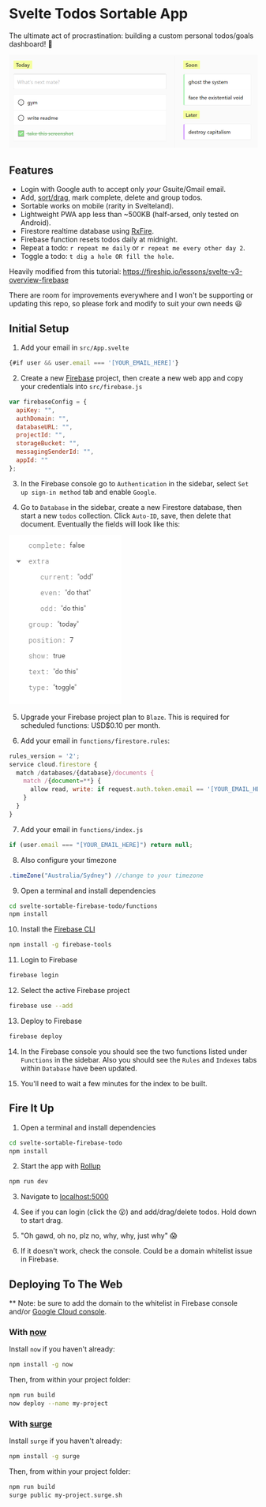 # Svelte Todos Sortable App

The ultimate act of procrastination: building a custom personal todos/goals dashboard! 🤨

![Todos App](/docs/img/app.png)

## Features

* Login with Google auth to accept only _your_ Gsuite/Gmail email.
* Add, [sort/drag](https://github.com/solidsnail/svelte-sortablejs), mark complete, delete and group todos.
* Sortable works on mobile (rarity in Svelteland).
* Lightweight PWA app less than ~500KB (half-arsed, only tested on Android).
* Firestore realtime database using [RxFire](https://github.com/firebase/firebase-js-sdk/tree/master/packages/rxfire).
* Firebase function resets todos daily at midnight.
* Repeat a todo: `r repeat me daily` or `r repeat me every other day 2`.
* Toggle a todo: `t dig a hole OR fill the hole`.

Heavily modified from this tutorial: https://fireship.io/lessons/svelte-v3-overview-firebase

There are room for improvements everywhere and I won't be supporting or updating this repo, so please fork and modify to suit your own needs 😃

## Initial Setup

1. Add your email in `src/App.svelte`

```js
{#if user && user.email === '[YOUR_EMAIL_HERE]'}
```

2. Create a new [Firebase](https://console.firebase.google.com/) project, then create a new web app and copy your credentials into `src/firebase.js`

```js
var firebaseConfig = {
  apiKey: "",
  authDomain: "",
  databaseURL: "",
  projectId: "",
  storageBucket: "",
  messagingSenderId: "",
  appId: ""
};
```

3. In the Firebase console go to `Authentication` in the sidebar, select `Set up sign-in method` tab and enable `Google`.

4. Go to `Database` in the sidebar, create a new Firestore database, then start a new `todos` collection. Click `Auto-ID`, save, then delete that document. Eventually the fields will look like this:

![Firestore Fields](/docs/img/fields.png)

5. Upgrade your Firebase project plan to `Blaze`. This is required for scheduled functions: USD$0.10 per month.

6. Add your email in `functions/firestore.rules`:

```js
rules_version = '2';
service cloud.firestore {
  match /databases/{database}/documents {
    match /{document=**} {
      allow read, write: if request.auth.token.email == '[YOUR_EMAIL_HERE]'
    }
  }
}
```

7. Add your email in `functions/index.js`

```js
if (user.email === "[YOUR_EMAIL_HERE]") return null;
```

8. Also configure your timezone

```js
.timeZone("Australia/Sydney") //change to your timezone
```

9. Open a terminal and install dependencies

```bash
cd svelte-sortable-firebase-todo/functions
npm install
```

10. Install the [Firebase CLI](https://firebaseopensource.com/projects/firebase/firebase-tools/)

```bash
npm install -g firebase-tools
```

11. Login to Firebase

```bash
firebase login
```

12. Select the active Firebase project

```bash
firebase use --add
```

13. Deploy to Firebase

```bash
firebase deploy
```

14. In the Firebase console you should see the two functions listed under `Functions` in the sidebar. Also you should see the `Rules` and `Indexes` tabs within `Database` have been updated.

15. You'll need to wait a few minutes for the index to be built.

## Fire It Up

1. Open a terminal and install dependencies

```bash
cd svelte-sortable-firebase-todo
npm install
```

2. Start the app with [Rollup](https://rollupjs.org)

```bash
npm run dev
```

3. Navigate to [localhost:5000](http://localhost:5000)

4. See if you can login (click the 😮) and add/drag/delete todos. Hold down to start drag.

5. "Oh gawd, oh no, plz no, why, why, just why" 😱

6. If it doesn't work, check the console. Could be a domain whitelist issue in Firebase.

## Deploying To The Web

** Note: be sure to add the domain to the whitelist in Firebase console and/or [Google Cloud console](https://console.cloud.google.com/apis/credentials).

### With [now](https://zeit.co/now)

Install `now` if you haven't already:

```bash
npm install -g now
```

Then, from within your project folder:

```bash
npm run build
now deploy --name my-project
```

### With [surge](https://surge.sh)

Install `surge` if you haven't already:

```bash
npm install -g surge
```

Then, from within your project folder:

```bash
npm run build
surge public my-project.surge.sh
```
